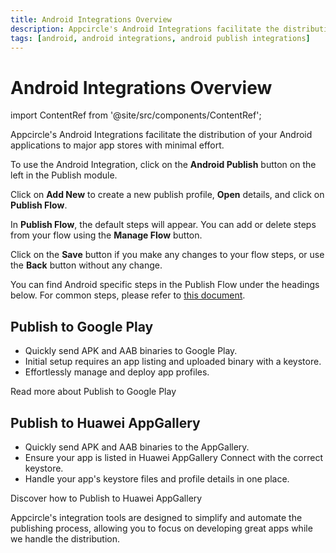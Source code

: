 ```yaml
---
title: Android Integrations Overview
description: Appcircle's Android Integrations facilitate the distribution of your Android applications to major app stores with minimal effort.
tags: [android, android integrations, android publish integrations]
---
```


# Android Integrations Overview

import ContentRef from '@site/src/components/ContentRef';

Appcircle's Android Integrations facilitate the distribution of your Android applications to major app stores with minimal effort.

To use the Android Integration, click on the **Android Publish** button on the left in the Publish module.

<Screenshot url='https://cdn.appcircle.io/docs/assets/publish-leftbar-android.png' />

Click on **Add New** to create a new publish profile, **Open** details, and click on **Publish Flow**.

<Screenshot url='https://cdn.appcircle.io/docs/assets/publish-android-flow.png' />

In **Publish Flow**, the default steps will appear. You can add or delete steps from your flow using the **Manage Flow** button.

<Screenshot url='https://cdn.appcircle.io/docs/assets/publish-flow-android-in.png' />

Click on the **Save** button if you make any changes to your flow steps, or use the **Back** button without any change.

You can find Android specific steps in the Publish Flow under the headings below. For common steps, please refer to [this document](/publish-integrations/common-publish-integrations/).

## Publish to Google Play

- Quickly send APK and AAB binaries to Google Play.
- Initial setup requires an app listing and uploaded binary with a keystore.
- Effortlessly manage and deploy app profiles.

<ContentRef url="/publish-integrations/android-publish-integrations/send-to-googleplay">
Read more about Publish to Google Play
</ContentRef>

## Publish to Huawei AppGallery

- Quickly send APK and AAB binaries to the AppGallery.
- Ensure your app is listed in Huawei AppGallery Connect with the correct keystore.
- Handle your app's keystore files and profile details in one place.

<ContentRef url="/publish-integrations/android-publish-integrations/send-to-huawei">
Discover how to Publish to Huawei AppGallery
</ContentRef>

Appcircle's integration tools are designed to simplify and automate the publishing process, allowing you to focus on developing great apps while we handle the distribution.
